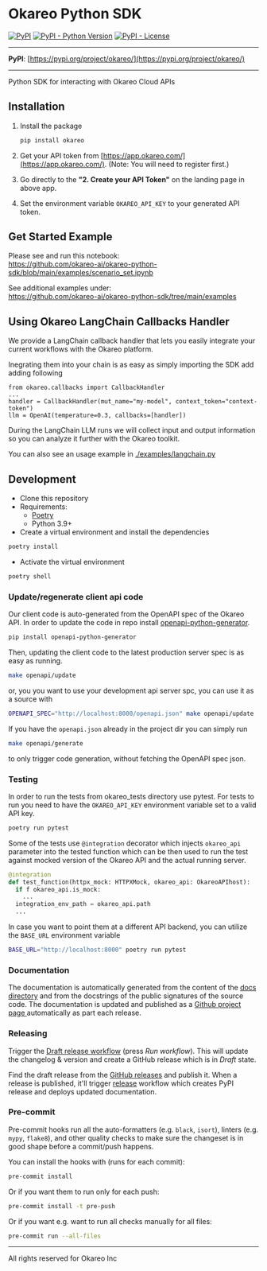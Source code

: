 # Okareo Python SDK

[![PyPI](https://img.shields.io/pypi/v/okareo?style=flat-square)](https://pypi.python.org/pypi/okareo/)
[![PyPI - Python Version](https://img.shields.io/pypi/pyversions/okareo?style=flat-square)](https://pypi.python.org/pypi/okareo/)
[![PyPI - License](https://img.shields.io/pypi/l/okareo?style=flat-square)](https://pypi.python.org/pypi/okareo/)

---

**PyPI**: [https://pypi.org/project/okareo/](https://pypi.org/project/okareo/)

---

Python SDK for interacting with Okareo Cloud APIs

## Installation

1. Install the package
    ```sh
    pip install okareo
    ```
2. Get your API token from [https://app.okareo.com/](https://app.okareo.com/).
   (Note: You will need to register first.)

3. Go directly to the **"2. Create your API Token"** on the landing page in above app.

4. Set the environment variable `OKAREO_API_KEY` to your generated API token.

## Get Started Example

Please see and run this notebook:<br>
https://github.com/okareo-ai/okareo-python-sdk/blob/main/examples/scenario_set.ipynb

See additional examples under:<br>
https://github.com/okareo-ai/okareo-python-sdk/tree/main/examples

## Using Okareo LangChain Callbacks Handler

We provide a LangChain callback handler that lets you easily integrate your current workflows with the Okareo platform.

Inegrating them into your chain is as easy as simply importing the SDK add adding following
```
from okareo.callbacks import CallbackHandler
...
handler = CallbackHandler(mut_name="my-model", context_token="context-token")
llm = OpenAI(temperature=0.3, callbacks=[handler])

```
During the LangChain LLM runs we will collect input and output information so you can analyze it further with the Okareo toolkit.

You can also see an usage example in [./examples/langchain.py](./examples/langchain.py)

## Development

* Clone this repository
* Requirements:
  * [Poetry](https://python-poetry.org/)
  * Python 3.9+
* Create a virtual environment and install the dependencies

```sh
poetry install
```

* Activate the virtual environment

```sh
poetry shell
```

### Update/regenerate client api code

Our client code is auto-generated from the OpenAPI spec of the Okareo API. In order to update the code in repo install
[openapi-python-generator](https://github.com/MarcoMuellner/openapi-python-generator).
```sh
pip install openapi-python-generator
```

Then, updating the client code to the latest production server spec is as easy as running.
```sh
make openapi/update
```
or, you you want to use your development api server spc, you can use it as a source with
```sh
OPENAPI_SPEC="http://localhost:8000/openapi.json" make openapi/update
```

If you have the `openapi.json` already in the project dir you can simply run
```sh
make openapi/generate
```
to only trigger code generation, without fetching the OpenAPI spec json.



### Testing


In order to run the tests from okareo_tests directory use pytest.
For tests to run you need to have the `OKAREO_API_KEY` environment variable set to a valid API key.

```sh
poetry run pytest
```

Some of the tests use `@integration` decorator which injects `okareo_api` parameter into the tested function which can be then used to run the test against mocked version of the Okareo API and the actual running server.
```python
@integration
def test_function(httpx_mock: HTTPXMock, okareo_api: OkareoAPIhost):
  if f okareo_api.is_mock:
    ...
  integration_env_path = okareo_api.path
  ...
```

In case you want to point them at a different API backend, you can utilize the `BASE_URL` environment variable
```sh
BASE_URL="http://localhost:8000" poetry run pytest
```

### Documentation

The documentation is automatically generated from the content of the [docs directory](./docs) and from the docstrings
 of the public signatures of the source code. The documentation is updated and published as a [Github project page
 ](https://pages.github.com/) automatically as part each release.

### Releasing

Trigger the [Draft release workflow](https://github.com/okareo-ai/okareo/actions/workflows/draft_release.yml)
(press _Run workflow_). This will update the changelog & version and create a GitHub release which is in _Draft_ state.

Find the draft release from the
[GitHub releases](https://github.com/okareo-ai/okareo/releases) and publish it. When
 a release is published, it'll trigger [release](https://github.com/okareo-ai/okareo/blob/master/.github/workflows/release.yml) workflow which creates PyPI
 release and deploys updated documentation.

### Pre-commit

Pre-commit hooks run all the auto-formatters (e.g. `black`, `isort`), linters (e.g. `mypy`, `flake8`), and other quality
 checks to make sure the changeset is in good shape before a commit/push happens.

You can install the hooks with (runs for each commit):

```sh
pre-commit install
```

Or if you want them to run only for each push:

```sh
pre-commit install -t pre-push
```

Or if you want e.g. want to run all checks manually for all files:

```sh
pre-commit run --all-files
```

---

All rights reserved for Okareo Inc
